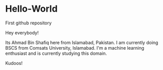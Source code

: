 # Hello-World
First github repository

Hey everybody!

Its Ahmad Bin Shafiq here from Islamabad, Pakistan. I am currently doing BSCS from Comsats University, Islamabad.
I'm a machine learning enthusiast and is currently studying this domain.

Kudoos!
